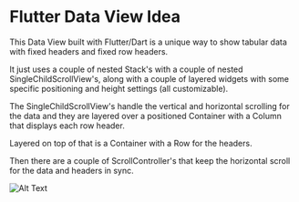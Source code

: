 # Flutter Data View Idea

This Data View built with Flutter/Dart is a unique way to show tabular data with fixed headers and fixed row headers.

It just uses a couple of nested Stack's with a couple of nested SingleChildScrollView's, along with a couple of layered widgets with some specific positioning and height settings (all customizable).

The SingleChildScrollView's handle the vertical and horizontal scrolling for the data and they are layered over a positioned Container with a Column that displays each row header.

Layered on top of that is a Container with a Row for the headers.

Then there are a couple of ScrollController's that keep the horizontal scroll for the data and headers in sync.


![Alt Text](https://mediasrc.com/datatable_idea/data_view_idea.gif)
